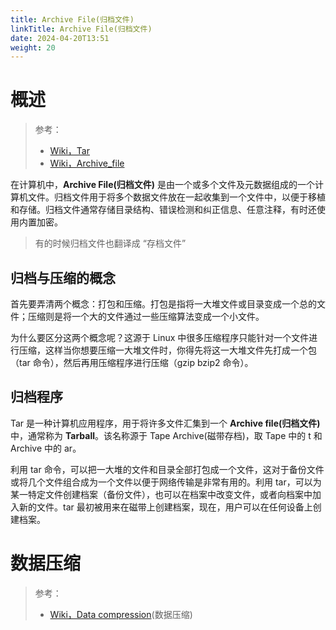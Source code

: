 ```yaml
---
title: Archive File(归档文件)
linkTitle: Archive File(归档文件)
date: 2024-04-20T13:51
weight: 20
---
```


# 概述

> 参考：
> 
> - [Wiki，Tar](<https://en.wikipedia.org/wiki/Tar_(computing)>)
> - [Wiki，Archive_file](https://en.wikipedia.org/wiki/Archive_file)

在计算机中，**Archive File(归档文件)** 是由一个或多个文件及元数据组成的一个计算机文件。归档文件用于将多个数据文件放在一起收集到一个文件中，以便于移植和存储。归档文件通常存储目录结构、错误检测和纠正信息、任意注释，有时还使用内置加密。

> 有的时候归档文件也翻译成 “存档文件”

## 归档与压缩的概念

首先要弄清两个概念：打包和压缩。打包是指将一大堆文件或目录变成一个总的文件；压缩则是将一个大的文件通过一些压缩算法变成一个小文件。

为什么要区分这两个概念呢？这源于 Linux 中很多压缩程序只能针对一个文件进行压缩，这样当你想要压缩一大堆文件时，你得先将这一大堆文件先打成一个包（tar 命令），然后再用压缩程序进行压缩（gzip bzip2 命令）。

## 归档程序

Tar 是一种计算机应用程序，用于将许多文件汇集到一个 **Archive file(归档文件)** 中，通常称为 **Tarball**。该名称源于 Tape Archive(磁带存档)，取 Tape 中的 t 和 Archive 中的 ar。

利用 tar 命令，可以把一大堆的文件和目录全部打包成一个文件，这对于备份文件或将几个文件组合成为一个文件以便于网络传输是非常有用的。利用 tar，可以为某一特定文件创建档案（备份文件），也可以在档案中改变文件，或者向档案中加入新的文件。tar 最初被用来在磁带上创建档案，现在，用户可以在任何设备上创建档案。

# 数据压缩

> 参考：
> 
> - [Wiki，Data compression](https://en.wikipedia.org/wiki/Data_compression)(数据压缩)
